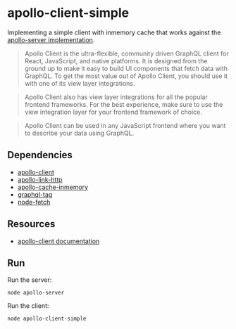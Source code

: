 # apollo-client-simple
Implementing a simple client with inmemory cache that works against the [apollo-server implementation](https://github.com/engvik/graphql-node-examples/tree/master/apollo-server).

> Apollo Client is the ultra-flexible, community driven GraphQL client for React, JavaScript, and native platforms. It is designed from the ground up to make it easy to build UI components that fetch data with GraphQL. To get the most value out of Apollo Client, you should use it with one of its view layer integrations.

> Apollo Client also has view layer integrations for all the popular frontend frameworks. For the best experience, make sure to use the view integration layer for your frontend framework of choice.

> Apollo Client can be used in any JavaScript frontend where you want to describe your data using GraphQL. 

## Dependencies

* [apollo-client](https://github.com/apollographql/apollo-client)
* [apollo-link-http](https://github.com/apollographql/apollo-link)
* [apollo-cache-inmemory](https://github.com/apollographql/apollo-client)
* [graphql-tag](https://github.com/apollographql/graphql-tag)
* [node-fetch](https://github.com/bitinn/node-fetch)

## Resources

* [apollo-client documentation](https://www.apollographql.com/docs/react/)

## Run

Run the server:

```
node apollo-server
```

Run the client:

```
node apollo-client-simple
```
